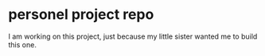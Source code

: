 # personel project repo

I am working on this project, just because my little sister wanted me to build this one.